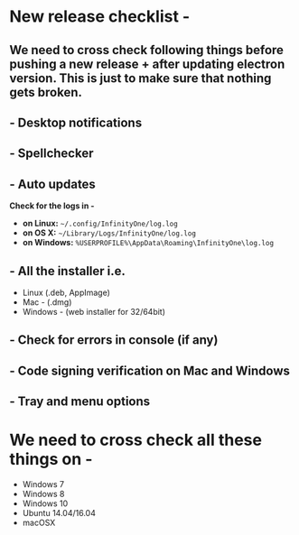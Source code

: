 # New release checklist -

## We need to cross check following things before pushing a new release + after updating electron version. This is just to make sure that nothing gets broken.
## - Desktop notifications
## - Spellchecker
## - Auto updates
  **Check for the logs in -**
  - **on Linux:** `~/.config/InfinityOne/log.log`
  - **on OS X:** `~/Library/Logs/InfinityOne/log.log`
  - **on Windows:** `%USERPROFILE%\AppData\Roaming\InfinityOne\log.log`
## - All the installer i.e.
  - Linux (.deb, AppImage)
  - Mac - (.dmg)
  - Windows - (web installer for 32/64bit)
## - Check for errors in console (if any)
## - Code signing verification on Mac and Windows
## - Tray and menu options
# We need to cross check all these things on -
- Windows 7
- Windows 8
- Windows 10
- Ubuntu 14.04/16.04
- macOSX



